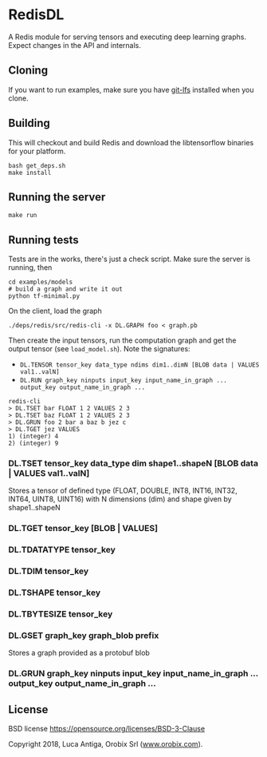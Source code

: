 # RedisDL

A Redis module for serving tensors and executing deep learning graphs.
Expect changes in the API and internals.

## Cloning
If you want to run examples, make sure you have [git-lfs](https://git-lfs.github.com) installed when you clone.

## Building
This will checkout and build Redis and download the libtensorflow binaries for your platform.
```
bash get_deps.sh
make install
```

## Running the server
```
make run
```

## Running tests
Tests are in the works, there's just a check script.
Make sure the server is running, then
```
cd examples/models
# build a graph and write it out
python tf-minimal.py
```

On the client, load the graph
```
./deps/redis/src/redis-cli -x DL.GRAPH foo < graph.pb
```

Then create the input tensors, run the computation graph and get the output tensor (see `load_model.sh`). Note the signatures: 
* `DL.TENSOR tensor_key data_type ndims dim1..dimN [BLOB data | VALUES val1..valN]`
* `DL.RUN graph_key ninputs input_key input_name_in_graph ... output_key output_name_in_graph ...`
```
redis-cli
> DL.TSET bar FLOAT 1 2 VALUES 2 3
> DL.TSET baz FLOAT 1 2 VALUES 2 3
> DL.GRUN foo 2 bar a baz b jez c
> DL.TGET jez VALUES
1) (integer) 4
2) (integer) 9
```

### DL.TSET tensor_key data_type dim shape1..shapeN [BLOB data | VALUES val1..valN]
Stores a tensor of defined type (FLOAT, DOUBLE, INT8, INT16, INT32, INT64, UINT8, UINT16) with N dimensions (dim) and shape given by shape1..shapeN

### DL.TGET tensor_key [BLOB | VALUES]

### DL.TDATATYPE tensor_key

### DL.TDIM tensor_key

### DL.TSHAPE tensor_key

### DL.TBYTESIZE tensor_key

### DL.GSET graph_key graph_blob prefix
Stores a graph provided as a protobuf blob

### DL.GRUN graph_key ninputs input_key input_name_in_graph ... output_key output_name_in_graph ...


## License

BSD license https://opensource.org/licenses/BSD-3-Clause

Copyright 2018, Luca Antiga, Orobix Srl (www.orobix.com).
